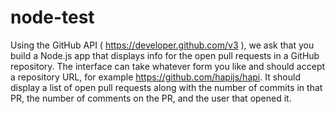 # node-test

Using the GitHub API ( https://developer.github.com/v3 ), we ask that you build
a Node.js app that displays info for the open pull requests in a GitHub repository. The
interface can take whatever form you like and should accept a repository URL, for
example https://github.com/hapijs/hapi. It should display a list of open pull requests
along with the number of commits in that PR, the number of comments on the PR, and
the user that opened it.